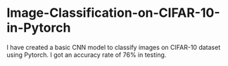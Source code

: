 # Image-Classification-on-CIFAR-10-in-Pytorch
I have created a basic CNN model to classify images on CIFAR-10 dataset using Pytorch. I got an accuracy rate of 76% in testing.
